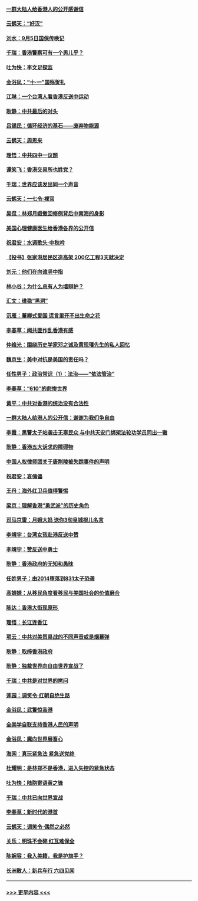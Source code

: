 #### [一群大陆人给香港人的公开感谢信](../pages/nsc993/n11514797.md?t=09121922) 
#### [云鹤天：“好汉”](../pages/nsc993/n11513536.md?t=09121922) 
#### [刘水：9月5日国保传唤记](../pages/nsc993/n11513460.md?t=09121922) 
#### [千瑞：香港警察可有一个男儿乎？](../pages/nsc993/n11513109.md?t=09121922) 
#### [吐为快：李文足探监](../pages/nsc993/n11509622.md?t=09121922) 
#### [金浴凤：“十‧一”国殇贺礼](../pages/nsc993/n11509593.md?t=09121922) 
#### [江琳：一个台湾人看香港反送中运动](../pages/nsc993/n11509211.md?t=09121922) 
#### [耿静：中共最后的对头](../pages/nsc993/n11508308.md?t=09121922) 
#### [吕锡民：循环经济的基石——废弃物能源](../pages/nsc993/n11508212.md?t=09121922) 
#### [云鹤天：周恩来](../pages/nsc993/n11508055.md?t=09121922) 
#### [理悟：中共四中一议题](../pages/nsc993/n11507782.md?t=09121922) 
#### [谭笑飞：香港交易所也姓党？](../pages/nsc993/n11507753.md?t=09121922) 
#### [千瑞：世界应该发出同一个声音](../pages/nsc993/n11507290.md?t=09121922) 
#### [云鹤天：一七令‧裸官](../pages/nsc993/n11507177.md?t=09121922) 
#### [吴侃：林郑月娥撤回修例背后中南海的身影](../pages/nsc993/n11506876.md?t=09121922) 
#### [美国心理健康医生给香港各界的公开信](../pages/nsc993/n11506809.md?t=09121922) 
#### [祝君安：水调歌头‧中秋吟](../pages/nsc993/n11506758.md?t=09121922) 
#### [【投书】张家港居民区造高架 200亿工程3天就决定](../pages/nsc993/n11506682.md?t=09121922) 
#### [刘元：他们在向谁竖中指](../pages/nsc993/n11505384.md?t=09121922) 
#### [林小谷：为什么总有人为墙辩护？](../pages/nsc993/n11505226.md?t=09121922) 
#### [汇文：维稳“黑洞”](../pages/nsc993/n11504347.md?t=09121922) 
#### [沉雁：董卿式爱国 谎言里开不出生命之花](../pages/nsc993/n11503215.md?t=09121922) 
#### [李春草：闻共匪作乱香港有感](../pages/nsc993/n11503072.md?t=09121922) 
#### [仲维光：围绕历史学家邓之诚及黄现璠先生的私人回忆](../pages/nsc993/n11501330.md?t=09121922) 
#### [魏京生：美中对抗是美国的责任吗？](../pages/nsc993/n11500723.md?t=09121922) 
#### [任性男子：政治常识（1）：法治——“依法管治”](../pages/nsc993/n11500791.md?t=09121922) 
#### [李春草：“610”的悲惨世界](../pages/nsc993/n11501141.md?t=09121922) 
#### [黄平：中共对香港的统治没有合法性](../pages/nsc993/n11499473.md?t=09121922) 
#### [一群大陆人给港人的公开信：谢谢为我们争自由](../pages/nsc993/n11500402.md?t=09121922) 
#### [李霞：黑警太子站袭击无辜民众 与中共天安门绑架法轮功学员同出一辙](../pages/nsc993/n11499805.md?t=09121922) 
#### [耿静：香港五大诉求的障碍物](../pages/nsc993/n11497578.md?t=09121922) 
#### [中国人权律师团关于唐荆陵被失踪事件的声明](../pages/nsc993/n11500014.md?t=09121922) 
#### [祝君安：哀傀儡](../pages/nsc993/n11499776.md?t=09121922) 
#### [王丹：海外红卫兵值得警惕](../pages/nsc993/n11498138.md?t=09121922) 
#### [梁京：理解香港“勇武派”的历史角色](../pages/nsc993/n11498006.md?t=09121922) 
#### [司马京雷：月娥大妈  送你3句皇城根儿名言](../pages/nsc993/n11497885.md?t=09121922) 
#### [李靖宇：台湾女孩赴港反送中赞](../pages/nsc993/n11497721.md?t=09121922) 
#### [李靖宇：赞反送中勇士](../pages/nsc993/n11497452.md?t=09121922) 
#### [耿静：香港政府的无知和愚昧](../pages/nsc993/n11494238.md?t=09121922) 
#### [任姓男子：由2014堕落到831太子恐袭](../pages/nsc993/n11496683.md?t=09121922) 
#### [高婧婧：从移民角度看移民与美国社会的价值磨合](../pages/nsc993/n11495757.md?t=09121922) 
#### [陈达：香港大街现原形 ](../pages/nsc993/n11495441.md?t=09121922) 
#### [理悟：长江连香江](../pages/nsc993/n11495377.md?t=09121922) 
#### [项云：中共对美贸易战的不同声音或是烟幕弹](../pages/nsc993/n11494929.md?t=09121922) 
#### [耿静：取缔香港政府](../pages/nsc993/n11494218.md?t=09121922) 
#### [耿静：独裁世界向自由世界宣战了](../pages/nsc993/n11494190.md?t=09121922) 
#### [千瑞：中共是对世界的拷问](../pages/nsc993/n11493021.md?t=09121922) 
#### [莲园：调笑令‧红朝自绝生路](../pages/nsc993/n11493011.md?t=09121922) 
#### [金浴凤：武警惊香港](../pages/nsc993/n11492994.md?t=09121922) 
#### [全美学自联支持香港人民的声明](../pages/nsc993/n11492630.md?t=09121922) 
#### [金浴凤：魔向世界展畜心](../pages/nsc993/n11492599.md?t=09121922) 
#### [海网：真玩紧急法 紧急送党终 ](../pages/nsc993/n11492535.md?t=09121922) 
#### [杜耀明：是林郑不是香港，进入失控的紧急状态](../pages/nsc993/n11491420.md?t=09121922) 
#### [吐为快：陆胞寄语黄之锋](../pages/nsc993/n11491117.md?t=09121922) 
#### [千瑞：中共已向世界宣战](../pages/nsc993/n11490123.md?t=09121922) 
#### [李春草：新时代的港首](../pages/nsc993/n11489864.md?t=09121922) 
#### [云鹤天：调笑令·偶然之必然](../pages/nsc993/n11489701.md?t=09121922) 
#### [关乐：明珠不会碎 红瓦难保全](../pages/nsc993/n11489647.md?t=09121922) 
#### [陈婉容：我入美籍，我是护旗手？](../pages/nsc993/n11487908.md?t=09121922) 
#### [长洲散人：新兵车行 六四见闻](../pages/nsc993/n11487729.md?t=09121922) 

----
#### [ >>> 更早内容 <<< ](../indexes/nsc993-earlier.md)
